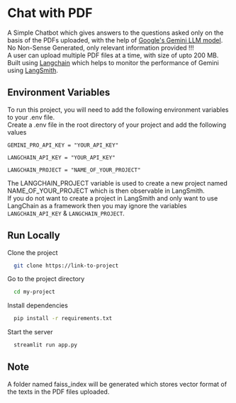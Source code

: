
# Chat with PDF

A Simple Chatbot which gives answers to the questions asked only on the basis of the PDFs uploaded, with the help of [Google's Gemini LLM model](https://ai.google.dev/gemini-api/docs).    
No Non-Sense Generated, only relevant information provided !!!  
A user can upload multiple PDF files at a time, with size of upto 200 MB.  
Built using [Langchain](https://python.langchain.com/docs/get_started/introduction/) which helps to monitor the performance of Gemini using [LangSmith](https://python.langchain.com/docs/langsmith/).


## Environment Variables

To run this project, you will need to add the following environment variables to your .env file.  
Create a .env file in the root directory of your project and add the following values

`GEMINI_PRO_API_KEY = "YOUR_API_KEY"`

`LANGCHAIN_API_KEY = "YOUR_API_KEY"`

`LANGCHAIN_PROJECT = "NAME_OF_YOUR_PROJECT"`

The LANGCHAIN_PROJECT variable is used to create a new project named NAME_OF_YOUR_PROJECT which is then observable in LangSmith.  
If you do not want to create a project in LangSmith and only want to use LangChain as a framework then you may ignore the variables `LANGCHAIN_API_KEY` & `LANGCHAIN_PROJECT`.
## Run Locally

Clone the project

```bash
  git clone https://link-to-project
```

Go to the project directory

```bash
  cd my-project
```

Install dependencies

```bash
  pip install -r requirements.txt
```

Start the server

```bash
  streamlit run app.py
```


## Note

A folder named faiss_index will be generated which stores vector format of the texts in the PDF files uploaded. 

